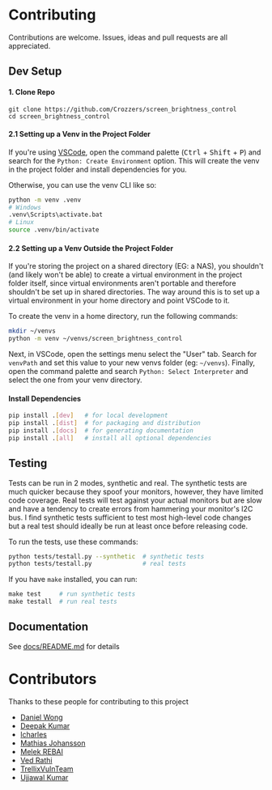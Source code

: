 # Contributing

Contributions are welcome. Issues, ideas and pull requests are all appreciated.

## Dev Setup

#### 1. Clone Repo

```
git clone https://github.com/Crozzers/screen_brightness_control
cd screen_brightness_control
```

#### 2.1 Setting up a Venv in the Project Folder

If you're using [VSCode](https://code.visualstudio.com/docs/python/environments), open the command palette (<kbd>Ctrl</kbd> + <kbd>Shift</kbd> + <kbd>P</kbd>) and search for the `Python: Create Environment` option. This will create the venv in the project folder and install dependencies for you.

Otherwise, you can use the venv CLI like so:
```bash
python -m venv .venv
# Windows
.venv\Scripts\activate.bat
# Linux
source .venv/bin/activate
```

#### 2.2 Setting up a Venv Outside the Project Folder

If you're storing the project on a shared directory (EG: a NAS), you shouldn't (and likely won't be able) to create a virtual environment in the project folder itself, since virtual environments aren't portable and therefore shouldn't be set up in shared directories.
The way around this is to set up a virtual environment in your home directory and point VSCode to it.

To create the venv in a home directory, run the following commands:
```bash
mkdir ~/venvs
python -m venv ~/venvs/screen_brightness_control
```

Next, in VSCode, open the settings menu select the "User" tab. Search for `venvPath` and set this value to your new venvs folder (eg: `~/venvs`). Finally, open the command palette and search `Python: Select Interpreter` and select the one from your venv directory.

#### Install Dependencies

```bash
pip install .[dev]   # for local development
pip install .[dist]  # for packaging and distribution
pip install .[docs]  # for generating documentation
pip install .[all]   # install all optional dependencies
```

## Testing

Tests can be run in 2 modes, synthetic and real. The synthetic tests are much quicker because they spoof your monitors, however, they have limited code coverage.
Real tests will test against your actual monitors but are slow and have a tendency to create errors from hammering your monitor's I2C bus.
I find synthetic tests sufficient to test most high-level code changes but a real test should ideally be run at least once before releasing code.

To run the tests, use these commands:
```bash
python tests/testall.py --synthetic  # synthetic tests
python tests/testall.py              # real tests
```

If you have `make` installed, you can run:
```powershell
make test     # run synthetic tests
make testall  # run real tests
```

## Documentation

See [docs/README.md](https://github.com/Crozzers/screen_brightness_control/tree/main/docs) for details


# Contributors

Thanks to these people for contributing to this project

* [Daniel Wong](https://github.com/drojf)
* [Deepak Kumar](https://github.com/patwadeepak)
* [lcharles](https://github.com/lcharles)
* [Mathias Johansson](https://github.com/Mathias9807)
* [Melek REBAI](https://github.com/shadoWalker89)
* [Ved Rathi](https://github.com/Ved-programmer)
* [TrellixVulnTeam](https://github.com/TrellixVulnTeam)
* [Ujjawal Kumar](https://github.com/ujjukumar)
